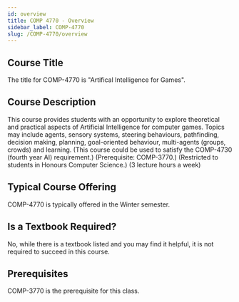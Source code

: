 ```yaml
---
id: overview
title: COMP 4770 - Overview
sidebar_label: COMP-4770
slug: /COMP-4770/overview
---
```


## Course Title

The title for COMP-4770 is "Artifical Intelligence for Games".

## Course Description

This course provides students with an opportunity to explore theoretical and practical aspects of Artificial Intelligence for computer games. Topics may include agents, sensory systems, steering behaviours, pathfinding, decision making, planning, goal-oriented behaviour, multi-agents (groups, crowds) and learning. (This course could be used to satisfy the COMP-4730 (fourth year AI) requirement.) (Prerequisite: COMP-3770.) (Restricted to students in Honours Computer Science.) (3 lecture hours a week)

## Typical Course Offering

COMP-4770 is typically offered in the Winter semester.

## Is a Textbook Required?

No, while there is a textbook listed and you may find it helpful, it is not required to succeed in this course.

## Prerequisites

COMP-3770 is the prerequisite for this class.

